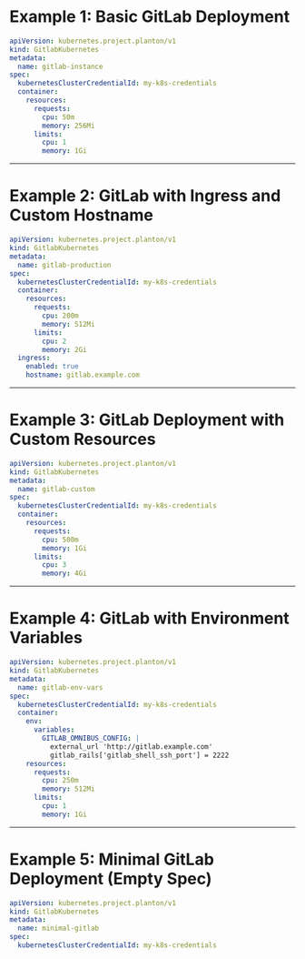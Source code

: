 # Example 1: Basic GitLab Deployment

```yaml
apiVersion: kubernetes.project.planton/v1
kind: GitlabKubernetes
metadata:
  name: gitlab-instance
spec:
  kubernetesClusterCredentialId: my-k8s-credentials
  container:
    resources:
      requests:
        cpu: 50m
        memory: 256Mi
      limits:
        cpu: 1
        memory: 1Gi
```

---

# Example 2: GitLab with Ingress and Custom Hostname

```yaml
apiVersion: kubernetes.project.planton/v1
kind: GitlabKubernetes
metadata:
  name: gitlab-production
spec:
  kubernetesClusterCredentialId: my-k8s-credentials
  container:
    resources:
      requests:
        cpu: 200m
        memory: 512Mi
      limits:
        cpu: 2
        memory: 2Gi
  ingress:
    enabled: true
    hostname: gitlab.example.com
```

---

# Example 3: GitLab Deployment with Custom Resources

```yaml
apiVersion: kubernetes.project.planton/v1
kind: GitlabKubernetes
metadata:
  name: gitlab-custom
spec:
  kubernetesClusterCredentialId: my-k8s-credentials
  container:
    resources:
      requests:
        cpu: 500m
        memory: 1Gi
      limits:
        cpu: 3
        memory: 4Gi
```

---

# Example 4: GitLab with Environment Variables

```yaml
apiVersion: kubernetes.project.planton/v1
kind: GitlabKubernetes
metadata:
  name: gitlab-env-vars
spec:
  kubernetesClusterCredentialId: my-k8s-credentials
  container:
    env:
      variables:
        GITLAB_OMNIBUS_CONFIG: |
          external_url 'http://gitlab.example.com'
          gitlab_rails['gitlab_shell_ssh_port'] = 2222
    resources:
      requests:
        cpu: 250m
        memory: 512Mi
      limits:
        cpu: 1
        memory: 1Gi
```

---

# Example 5: Minimal GitLab Deployment (Empty Spec)

```yaml
apiVersion: kubernetes.project.planton/v1
kind: GitlabKubernetes
metadata:
  name: minimal-gitlab
spec:
  kubernetesClusterCredentialId: my-k8s-credentials
```
